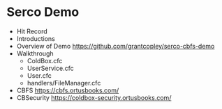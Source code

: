 # Serco Demo

* Hit Record
* Introductions
* Overview of Demo https://github.com/grantcopley/serco-cbfs-demo
* Walkthrough
    * ColdBox.cfc
    * UserService.cfc
    * User.cfc
    * handlers/FileManager.cfc
* CBFS https://cbfs.ortusbooks.com/
* CBSecurity https://coldbox-security.ortusbooks.com/

